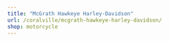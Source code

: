 ```yaml
---
title: "McGrath Hawkeye Harley-Davidson"
url: /coralville/mcgrath-hawkeye-harley-davidson/
shop: motorcycle
---
```

